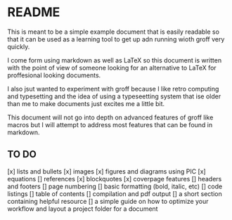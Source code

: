 # README

This is meant to be a simple example document that is easily readable so that it can be used as a learning tool to get up adn running wioth groff very quickly.

I come form using markdown as well as LaTeX so this document is written with the point of view of someone looking for an alternative to LaTeX for proffesional looking documents.

I also jsut wanted to experiment with groff because I like retro computing and typesetting and the idea of using a typeseetting system that ise older than me to make documents just excites me a little bit.

This document will not go into depth on advanced features of groff like macros but I will attempt to address most features that can be found in markdown.

## TO DO

[x] lists and bullets
[x] images
[x] figures and diagrams using PIC
[x] equations
[] references
[x] blockquotes
[x] coverpage features
[] headers and footers
[] page numbering
[] basic formatting (bold, italic, etc)
[] code listings
[] table of contents
[] compilation and pdf output
[] a short section containing helpful resource
[] a simple guide on how to optimize your workflow and layout a project folder for a document
